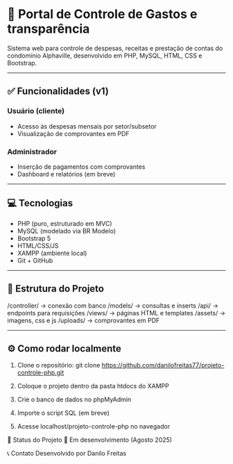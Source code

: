 # 🏡 Portal de Controle de Gastos e transparência

Sistema web para controle de despesas, receitas e prestação de contas do condomínio Alphaville, desenvolvido em PHP, MySQL, HTML, CSS e Bootstrap.

---

## ✅ Funcionalidades (v1)

### Usuário (cliente)
- Acesso às despesas mensais por setor/subsetor
- Visualização de comprovantes em PDF

### Administrador
- Inserção de pagamentos com comprovantes
- Dashboard e relatórios (em breve)

---

## 💻 Tecnologias

- PHP (puro, estruturado em MVC)
- MySQL (modelado via BR Modelo)
- Bootstrap 5
- HTML/CSS/JS
- XAMPP (ambiente local)
- Git + GitHub

---

## 📂 Estrutura do Projeto

/controller/ → conexão com banco
/models/ → consultas e inserts
/api/ → endpoints para requisições
/views/ → páginas HTML e templates
/assets/ → imagens, css e js
/uploads/ → comprovantes em PDF

---

## ⚙️ Como rodar localmente

1. Clone o repositório:
git clone https://github.com/danilofreitas77/projeto-controle-php.git

2. Coloque o projeto dentro da pasta htdocs do XAMPP

3. Crie o banco de dados no phpMyAdmin

4. Importe o script SQL (em breve)

5. Acesse localhost/projeto-controle-php no navegador

📌 Status do Projeto
🚧 Em desenvolvimento (Agosto 2025)

📞 Contato
Desenvolvido por Danilo Freitas